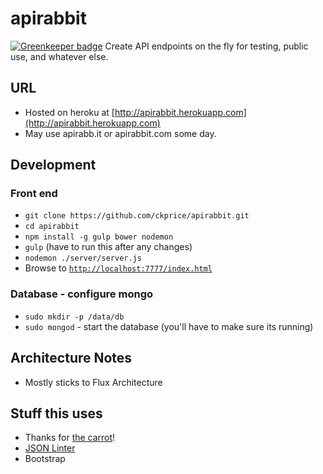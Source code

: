 # apirabbit

[![Greenkeeper badge](https://badges.greenkeeper.io/ckprice/apirabbit.svg)](https://greenkeeper.io/)
Create API endpoints on the fly for testing, public use, and whatever else.

## URL

- Hosted on heroku at [http://apirabbit.herokuapp.com](http://apirabbit.herokuapp.com)
- May use apirabb.it or apirabbit.com some day.

## Development

### Front end
- `git clone https://github.com/ckprice/apirabbit.git`
- `cd apirabbit`
- `npm install -g gulp bower nodemon`
- `gulp` (have to run this after any changes)
- `nodemon ./server/server.js`
- Browse to [`http://localhost:7777/index.html`](http://localhost:7777/index.html)

### Database - configure mongo
- `sudo mkdir -p /data/db`
- `sudo mongod` - start the database (you'll have to make sure its running)

## Architecture Notes

- Mostly sticks to Flux Architecture

## Stuff this uses

- Thanks for [the carrot](https://www.iconfinder.com/Squid.ink)!
- [JSON Linter](https://www.npmjs.com/package/json-lint)
- Bootstrap